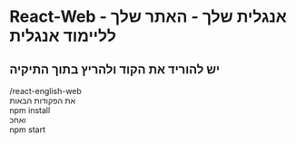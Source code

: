 # React-Web - אנגלית שלך - האתר שלך לליימוד אנגלית

יש להוריד את הקוד ולהריץ בתוך התיקיה
---------------------------------------
  /react-english-web  
  את הפקודות הבאות  
npm install  
  ואחכ   
npm start  
